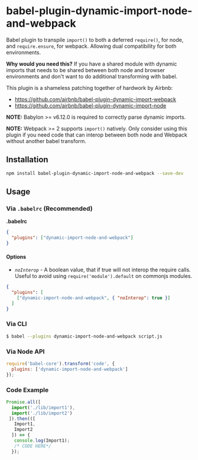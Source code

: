 # babel-plugin-dynamic-import-node-and-webpack

Babel plugin to transpile `import()` to both a deferred `require()`, for node, and `require.ensure`, for webpack. Allowing dual compatibility for both environments.

**Why would you need this?** If you have a shared module with dynamic imports that needs to be shared between both node and browser environments and don't want to do additional transforming with babel.

This plugin is a shameless patching together of hardwork by Airbnb:
- https://github.com/airbnb/babel-plugin-dynamic-import-webpack
- https://github.com/airbnb/babel-plugin-dynamic-import-node

**NOTE:** Babylon >= v6.12.0 is required to correctly parse dynamic imports.

**NOTE:** Webpack >= 2 supports `import()` natively. Only consider using this plugin if you need code that can interop between both node and Webpack without another babel transform.

## Installation

```sh
npm install babel-plugin-dynamic-import-node-and-webpack --save-dev
```

## Usage

### Via `.babelrc` (Recommended)

**.babelrc**

```json
{
  "plugins": ["dynamic-import-node-and-webpack"]
}
```

#### Options

- *`noInterop`* - A boolean value, that if true will not interop the require calls. Useful to avoid using `require('module').default` on commonjs modules.

```json
{
  "plugins": [
    ["dynamic-import-node-and-webpack", { "noInterop": true }]
  ]
}
```

### Via CLI

```sh
$ babel --plugins dynamic-import-node-and-webpack script.js
```

### Via Node API

```javascript
require('babel-core').transform('code', {
  plugins: ['dynamic-import-node-and-webpack']
});
```

### Code Example
```javascript
Promise.all([
  import('./lib/import1'),
  import('./lib/import2')
 ]).then(([
   Import1,
   Import2
  ]) => {
   console.log(Import1);
   /* CODE HERE*/
  });
```
